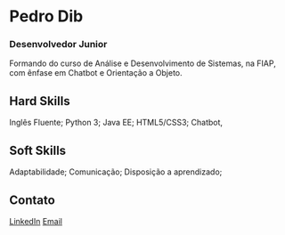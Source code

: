 # Pedro Dib
### Desenvolvedor Junior

Formando do curso de Análise e Desenvolvimento de Sistemas, na FIAP, com ênfase em Chatbot e Orientação a Objeto.

## Hard Skills

Inglês Fluente;
Python 3;
Java EE;
HTML5/CSS3;
Chatbot,

## Soft Skills

Adaptabilidade;
Comunicação;
Disposição a aprendizado;

## Contato

<a href="https://www.linkedin.com/in/pedrodib/">LinkedIn</a> 
<a href="mailto:pedrodib2019@gmail.com">Email</a>


